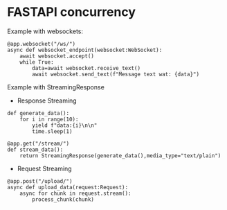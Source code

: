 # FASTAPI concurrency

Example with websockets:

```
@app.websocket("/ws/")
async def websocket_endpoint(websocket:WebSocket):
    await websocket.accept()
    while True:
        data=await websocket.receive_text()
        await websocket.send_text(f"Message text wat: {data}")
```

Example with StreamingResponse

- Response Streaming

```
def generate_data():
    for i in range(10):
        yield f"data:{i}\n\n"
        time.sleep(1)

@app.get("/stream/")
def stream_data():
    return StreamingResponse(generate_data(),media_type="text/plain")

```

- Request Streaming

```
@app.post("/upload/")
async def upload_data(request:Request):
    async for chunk in request.stream():
        process_chunk(chunk)
```

